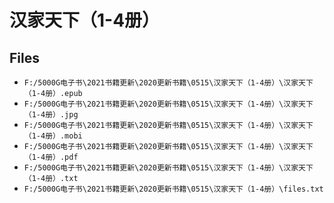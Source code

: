 # 汉家天下（1-4册）

## Files

- `F:/5000G电子书\2021书籍更新\2020更新书籍\0515\汉家天下（1-4册）\汉家天下（1-4册）.epub`
- `F:/5000G电子书\2021书籍更新\2020更新书籍\0515\汉家天下（1-4册）\汉家天下（1-4册）.jpg`
- `F:/5000G电子书\2021书籍更新\2020更新书籍\0515\汉家天下（1-4册）\汉家天下（1-4册）.mobi`
- `F:/5000G电子书\2021书籍更新\2020更新书籍\0515\汉家天下（1-4册）\汉家天下（1-4册）.pdf`
- `F:/5000G电子书\2021书籍更新\2020更新书籍\0515\汉家天下（1-4册）\汉家天下（1-4册）.txt`
- `F:/5000G电子书\2021书籍更新\2020更新书籍\0515\汉家天下（1-4册）\files.txt`
